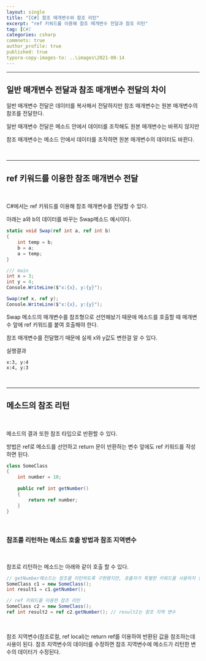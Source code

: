 ```yaml
---
layout: single
title: "[C#] 참조 매개변수와 참조 리턴"
excerpt: "ref 키워드를 이용해 참조 매개변수 전달과 참조 리턴"
tag: [C#]
categories: csharp
commnets: true
author_profile: true
published: true
typora-copy-images-to: ..\images\2021-08-14
---
```


---

## 일반 매개변수 전달과 참조 매개변수 전달의 차이

일반 매개변수 전달은 데이터를 복사해서 전달하지만 참조 매개변수는 원본 매개변수의 참조를 전달한다.

일반 매개변수 전달은 메소드 안에서 데이터를 조작해도 원본 매개변수는 바뀌지 않지만

참조 매개변수는 메소드 안에서 데이터를 조작하면 원본 매개변수의 데이터도 바뀐다.



<br/>



---

## ref 키워드를 이용한 참조 매개변수 전달

<br/>

C#에서는 ref 키워드를 이용해 참조 매개변수를 전달할 수 있다.

아래는 a와 b의 데이터를 바꾸는 Swap메소드 예시이다.

```c#
static void Swap(ref int a, ref int b)
{
	int temp = b;
    b = a;
    a = temp;
}

/// main
int x = 3;
int y = 4;
Console.WriteLine($"x:{x}, y:{y}");

Swap(ref x, ref y);
Console.WriteLine($"x:{x}, y:{y}");
```

Swap 메소드의 매개변수를 참조형으로 선언해놨기 때문에 메소드를 호출할 때 매개변수 앞에 ref 키워드를 붙여 호출해야 한다.

참조 매개변수를 전달했기 때문에 실제 x와 y값도 변한걸 알 수 있다.

실행결과

```
x:3, y:4
x:4, y:3
```



<br/>

---

## 메소드의 참조 리턴

<br/>



메소드의 결과 또한 참조 타입으로 반환할 수 있다.

방법은 ref로 메소드를 선언하고 return 문이 반환하는 변수 앞에도 ref 키워드를 작성하면 된다.

```C#
class SomeClass
{
    int number = 10;
    
    public ref int getNumber()
    {
        return ref number;
    }       
}
```



<br/>

### 참조를 리턴하는 메소드 호출 방법과 참조 지역변수

<br/>

참조로 리턴하는 메소드는 아래와 같이 호출 할 수 있다.



```C#
// getNumber메소드는 참조를 리턴하도록 구현됐지만, 호출자가 특별한 키워드를 사용하지 않으면 값을 리턴하는 메소드처럼 동작한다.
SomeClass c1 = new SomeClass();
int result1 = c1.getNumber();

// ref 키워드를 이용한 참조 리턴
SomeClass c2 = new SomeClass();
ref int result2 = ref c2.getNumber(); // result2는 참조 지역 변수
```



<br/>

참조 지역변수(참조로컬, ref local)는 return ref를 이용하여 반환된 값을 참조하는데 사용이 된다. 참조 지역변수의 데이터를 수정하면 참조 지역변수에 메소드가 리턴한 변수의 데이터가 수정된다.  





